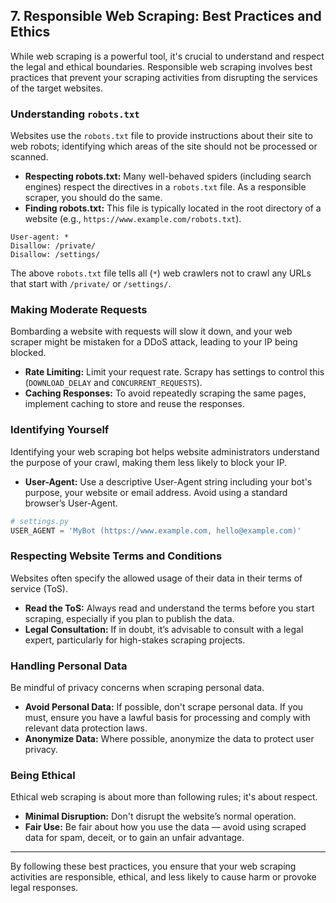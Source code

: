 ## 7. Responsible Web Scraping: Best Practices and Ethics

While web scraping is a powerful tool, it's crucial to understand and respect the legal and ethical boundaries. Responsible web scraping involves best practices that prevent your scraping activities from disrupting the services of the target websites.

### Understanding `robots.txt`

Websites use the `robots.txt` file to provide instructions about their site to web robots; identifying which areas of the site should not be processed or scanned.

-   **Respecting robots.txt:** Many well-behaved spiders (including search engines) respect the directives in a `robots.txt` file. As a responsible scraper, you should do the same.
-   **Finding robots.txt:** This file is typically located in the root directory of a website (e.g., `https://www.example.com/robots.txt`).

```
User-agent: *
Disallow: /private/
Disallow: /settings/ 
```
The above `robots.txt` file tells all (`*`) web crawlers not to crawl any URLs that start with `/private/` or `/settings/`.

### Making Moderate Requests

Bombarding a website with requests will slow it down, and your web scraper might be mistaken for a DDoS attack, leading to your IP being blocked.

-   **Rate Limiting:** Limit your request rate. Scrapy has settings to control this (`DOWNLOAD_DELAY` and `CONCURRENT_REQUESTS`).
-   **Caching Responses:** To avoid repeatedly scraping the same pages, implement caching to store and reuse the responses.

### Identifying Yourself

Identifying your web scraping bot helps website administrators understand the purpose of your crawl, making them less likely to block your IP.

-   **User-Agent:** Use a descriptive User-Agent string including your bot's purpose, your website or email address. Avoid using a standard browser’s User-Agent.

```py
# settings.py
USER_AGENT = 'MyBot (https://www.example.com, hello@example.com)'
```

### Respecting Website Terms and Conditions

Websites often specify the allowed usage of their data in their terms of service (ToS).

-   **Read the ToS:** Always read and understand the terms before you start scraping, especially if you plan to publish the data.
-   **Legal Consultation:** If in doubt, it’s advisable to consult with a legal expert, particularly for high-stakes scraping projects.

### Handling Personal Data

Be mindful of privacy concerns when scraping personal data.

-   **Avoid Personal Data:** If possible, don't scrape personal data. If you must, ensure you have a lawful basis for processing and comply with relevant data protection laws.
-   **Anonymize Data:** Where possible, anonymize the data to protect user privacy.

### Being Ethical

Ethical web scraping is about more than following rules; it's about respect.

-   **Minimal Disruption:** Don't disrupt the website’s normal operation.
-   **Fair Use:** Be fair about how you use the data — avoid using scraped data for spam, deceit, or to gain an unfair advantage.

----------

By following these best practices, you ensure that your web scraping activities are responsible, ethical, and less likely to cause harm or provoke legal responses.
